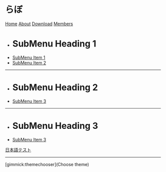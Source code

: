 # らぼ

[Home](home.md)
[About](about.md)
[Download](download.md)
[Members]()

  * # SubMenu Heading 1
  * [SubMenu Item 1](subitem1.md)
  * [SubMenu Item 2](subitem2.md)
  - - - -
  * # SubMenu Heading 2
  * [SubMenu Item 3](subitem3.md)
  - - - -
  * # SubMenu Heading 3
  * [SubMenu Item 3](subitem3.md)
  
[日本語テスト](testjapanese.md)
- - - -
[gimmick:themechooser](Choose theme)
